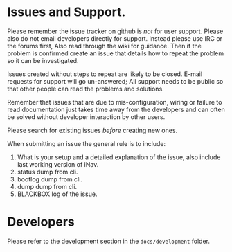 # Issues and Support.

Please remember the issue tracker on github is _not_ for user support.  Please also do not email developers directly for support.  Instead please use IRC or the forums first, Also read through the wiki for guidance. Then if the problem is confirmed create an issue that details how to repeat the problem so it can be investigated.

Issues created without steps to repeat are likely to be closed.  E-mail requests for support will go un-answered; All support needs to be public so that other people can read the problems and solutions.

Remember that issues that are due to mis-configuration, wiring or failure to read documentation just takes time away from the developers and can often be solved without developer interaction by other users.

Please search for existing issues *before* creating new ones.

When submitting an issue the general rule is to include:

1. What is your setup and a detailed explanation of the issue,  also include last working version of iNav. 
1. status dump from cli. 
1. bootlog dump from cli. 
1. dump dump from cli. 
1. BLACKBOX log of the issue. 

# Developers

Please refer to the development section in the `docs/development` folder.


